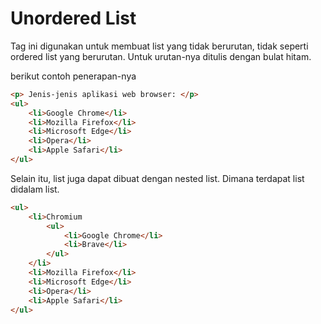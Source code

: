 # Unordered List

Tag ini digunakan untuk membuat list yang tidak berurutan, tidak seperti ordered list yang berurutan. Untuk urutan-nya ditulis dengan bulat hitam.

berikut contoh penerapan-nya

```html
<p> Jenis-jenis aplikasi web browser: </p>
<ul>
    <li>Google Chrome</li>
    <li>Mozilla Firefox</li>
    <li>Microsoft Edge</li>
    <li>Opera</li>
    <li>Apple Safari</li>
</ul>
```

Selain itu, list juga dapat dibuat dengan nested list. Dimana terdapat list didalam list.

```html
<ul>
    <li>Chromium
        <ul>
            <li>Google Chrome</li>
            <li>Brave</li>
        </ul>
    </li>
    <li>Mozilla Firefox</li>
    <li>Microsoft Edge</li>
    <li>Opera</li>
    <li>Apple Safari</li>
</ul>
```